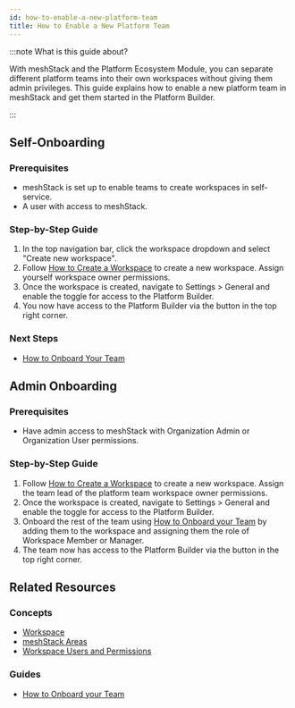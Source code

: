 ```yaml
---
id: how-to-enable-a-new-platform-team
title: How to Enable a New Platform Team
---
```


:::note What is this guide about?

With meshStack and the Platform Ecosystem Module, you can separate different platform teams into their own workspaces without giving them admin privileges. This guide explains how to enable a new platform team in meshStack and get them started in the Platform Builder.

:::

## Self-Onboarding

### Prerequisites

- meshStack is set up to enable teams to create workspaces in self-service.
- A user with access to meshStack.

### Step-by-Step Guide

1. In the top navigation bar, click the workspace dropdown and select "Create new workspace".
2. Follow [How to Create a Workspace](../core/how-to-manage-a-workspace.md#creating-a-workspace-as-an-application-team) to create a new workspace. Assign yourself workspace owner permissions.
3. Once the workspace is created, navigate to Settings > General and enable the toggle for access to the Platform Builder.
4. You now have access to the Platform Builder via the button in the top right corner.

### Next Steps

- [How to Onboard Your Team](../developer-portal/how-to-onboard-your-team.md)

## Admin Onboarding

### Prerequisites

- Have admin access to meshStack with Organization Admin or Organization User permissions.

### Step-by-Step Guide

1. Follow [How to Create a Workspace](../core/how-to-manage-a-workspace.md#creating-a-workspace-as-an-application-team) to create a new workspace. Assign the team lead of the platform team workspace owner permissions.
2. Once the workspace is created, navigate to Settings > General and enable the toggle for access to the Platform Builder.
3. Onboard the rest of the team using [How to Onboard your Team](../developer-portal/how-to-onboard-your-team.md) by adding them to the workspace and assigning them the role of Workspace Member or Manager.
4. The team now has access to the Platform Builder via the button in the top right corner.

## Related Resources

### Concepts

- [Workspace](../../concepts/workspace.md)
- [meshStack Areas](../../concepts/meshstack-areas.md)
- [Workspace Users and Permissions](../../concepts/users-and-groups.md#workspace-users-and-permissions)

### Guides

- [How to Onboard your Team](../developer-portal/how-to-onboard-your-team.md)
